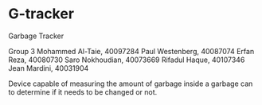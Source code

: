 # G-tracker

Garbage Tracker

Group 3
Mohammed Al-Taie, 40097284
Paul Westenberg, 40087074
Erfan Reza, 40080730
Saro Nokhoudian, 40073669
Rifadul Haque, 40107346
Jean Mardini, 40031904

Device capable of measuring the amount of garbage inside a garbage can to determine if it needs to be changed or not.
